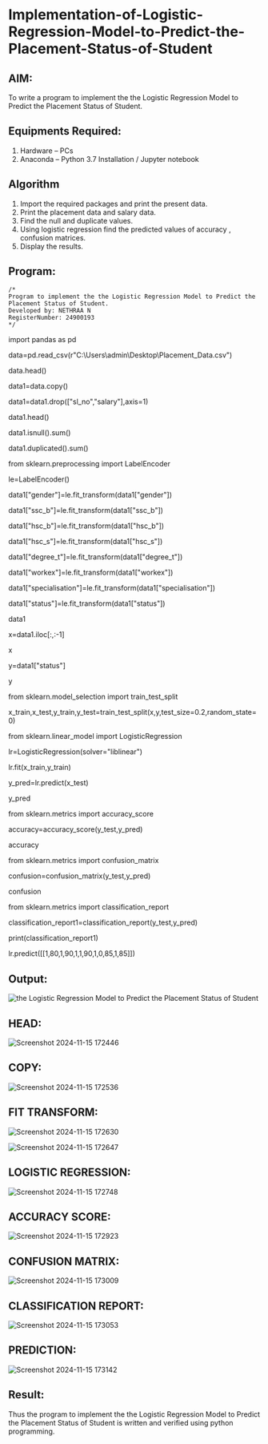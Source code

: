 # Implementation-of-Logistic-Regression-Model-to-Predict-the-Placement-Status-of-Student

## AIM:
To write a program to implement the the Logistic Regression Model to Predict the Placement Status of Student.

## Equipments Required:
1. Hardware – PCs
2. Anaconda – Python 3.7 Installation / Jupyter notebook

## Algorithm
1. Import the required packages and print the present data.
2. Print the placement data and salary data.
3. Find the null and duplicate values.
4. Using logistic regression find the predicted values of accuracy , confusion matrices.
5. Display the results.
## Program:
```
/*
Program to implement the the Logistic Regression Model to Predict the Placement Status of Student.
Developed by: NETHRAA N
RegisterNumber: 24900193 
*/
```

import pandas as pd

data=pd.read_csv(r"C:\Users\admin\Desktop\Placement_Data.csv")

data.head()

data1=data.copy()

data1=data1.drop(["sl_no","salary"],axis=1)

data1.head()

data1.isnull().sum()

data1.duplicated().sum()

from sklearn.preprocessing import LabelEncoder

le=LabelEncoder()

data1["gender"]=le.fit_transform(data1["gender"])

data1["ssc_b"]=le.fit_transform(data1["ssc_b"])

data1["hsc_b"]=le.fit_transform(data1["hsc_b"])

data1["hsc_s"]=le.fit_transform(data1["hsc_s"])

data1["degree_t"]=le.fit_transform(data1["degree_t"])

data1["workex"]=le.fit_transform(data1["workex"])

data1["specialisation"]=le.fit_transform(data1["specialisation"])

data1["status"]=le.fit_transform(data1["status"])

data1

x=data1.iloc[:,:-1]

x

y=data1["status"]

y

from sklearn.model_selection import train_test_split

x_train,x_test,y_train,y_test=train_test_split(x,y,test_size=0.2,random_state=0)

from sklearn.linear_model import LogisticRegression

lr=LogisticRegression(solver="liblinear")

lr.fit(x_train,y_train)

y_pred=lr.predict(x_test)

y_pred

from sklearn.metrics import accuracy_score

accuracy=accuracy_score(y_test,y_pred)

accuracy

from sklearn.metrics import confusion_matrix

confusion=confusion_matrix(y_test,y_pred)

confusion

from sklearn.metrics import classification_report

classification_report1=classification_report(y_test,y_pred)

print(classification_report1)

lr.predict([[1,80,1,90,1,1,90,1,0,85,1,85]])

## Output:
![the Logistic Regression Model to Predict the Placement Status of Student](sam.png)

## HEAD:

![Screenshot 2024-11-15 172446](https://github.com/user-attachments/assets/15e3f9da-1877-4330-9c5b-31bc90fd24af)

## COPY:

![Screenshot 2024-11-15 172536](https://github.com/user-attachments/assets/3fa0d912-2534-427e-b6a8-3f54c96acfa6)

## FIT TRANSFORM:

![Screenshot 2024-11-15 172630](https://github.com/user-attachments/assets/4fa5b45e-dc92-4e3b-9e4c-3b9b5b7aa89c)

![Screenshot 2024-11-15 172647](https://github.com/user-attachments/assets/14822eeb-f138-428c-94f3-8469c2376135)

## LOGISTIC REGRESSION:

![Screenshot 2024-11-15 172748](https://github.com/user-attachments/assets/189a7ed3-49c7-4108-8495-ce8278ede284)

## ACCURACY SCORE:

![Screenshot 2024-11-15 172923](https://github.com/user-attachments/assets/fe7c8a80-c9fd-45d9-a5bb-a168fe05684c)

## CONFUSION MATRIX:

![Screenshot 2024-11-15 173009](https://github.com/user-attachments/assets/7e767cfc-f8f6-4d7c-b00d-5997bb7a2454)

## CLASSIFICATION REPORT:

![Screenshot 2024-11-15 173053](https://github.com/user-attachments/assets/01c39950-80d1-4f77-9ada-60d0ad7680c2)

## PREDICTION:

![Screenshot 2024-11-15 173142](https://github.com/user-attachments/assets/91d65129-7e6f-4492-b153-4549affed4fe)



## Result:
Thus the program to implement the the Logistic Regression Model to Predict the Placement Status of Student is written and verified using python programming.
